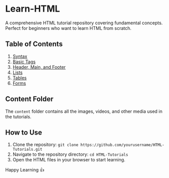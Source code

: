 # Learn-HTML
A comprehensive HTML tutorial repository covering fundamental concepts. Perfect for beginners who want to learn HTML from scratch.

## Table of Contents

1. [Syntax](./01-Syntax.html)
2. [Basic Tags](./02-Basic-Tags.html)
3. [Header, Main, and Footer](./03-Header-Main-Footer.html)
4. [Lists](./04-Lists.html)
5. [Tables](./05-Table.html)
6. [Forms](./06-Forms.html)

## Content Folder

The `content` folder contains all the images, videos, and other media used in the tutorials.

## How to Use

1. Clone the repository: `git clone https://github.com/yourusername/HTML-Tutorials.git`
2. Navigate to the repository directory: `cd HTML-Tutorials`
3. Open the HTML files in your browser to start learning.
   
Happy Learning 👍
